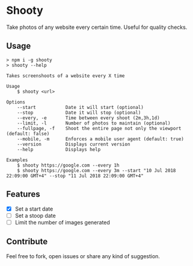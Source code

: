 # Shooty

Take photos of any website every certain time. Useful for quality checks.

## Usage

	> npm i -g shooty
	> shooty --help

	Takes screenshoots of a website every X time

	Usage
		$ shooty <url>

	Options
		--start           Date it will start (optional)
		--stop            Date it will stop (optional)
		--every, -e       Time between every shoot (2m,3h,1d)
		--limit, -l       Number of photos to maintain (optional)
		--fullpage, -f    Shoot the entire page not only the viewport (default: false)
		--mobile, -m      Enforces a mobile user agent (default: true)
		--version         Displays current version
		--help            Displays help

	Examples
		$ shooty https://google.com --every 1h
		$ shooty https://google.com --every 3m --start "10 Jul 2018 22:09:00 GMT+4" --stop "11 Jul 2018 22:09:00 GMT+4"


## Features

- [X] Set a start date
- [ ] Set a stoop date
- [ ] Limit the number of images generated

## Contribute

Feel free to fork, open issues or share any kind of suggestion.
